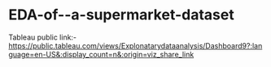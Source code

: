 # EDA-of--a-supermarket-dataset
Tableau public link:- https://public.tableau.com/views/Explonatarydataanalysis/Dashboard9?:language=en-US&:display_count=n&:origin=viz_share_link

